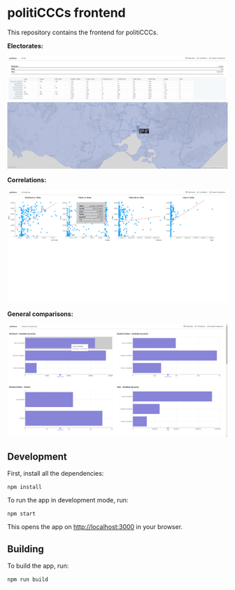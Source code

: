 <!--
COMP90024 Cluster and Cloud Computing
Group 5
Aleksandar Pasquini (912504)
Amelia Fleischer-Boermans (389511)
Isaac Daly (1129173)
Mahardini Rizky Putri (921790)
Richard Yang (1215150)
-->

# politiCCCs frontend

This repository contains the frontend for politiCCCs.

**Electorates:**

![map of electorates and associated data for a selected electorate](assets/electorates.png)

**Correlations:**

![plots of correlations](assets/correlations.png)

**General comparisons:**

![plots of general comparisons](assets/general-comparisons.png)

## Development

First, install all the dependencies:

```shell
npm install
```

To run the app in development mode, run:

```shell
npm start
```

This opens the app on [http://localhost:3000](http://localhost:3000) in your browser.

## Building

To build the app, run:

```shell
npm run build
```
